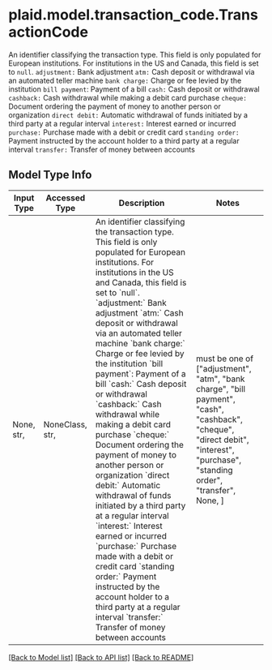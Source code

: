 # plaid.model.transaction_code.TransactionCode

An identifier classifying the transaction type.  This field is only populated for European institutions. For institutions in the US and Canada, this field is set to `null`.  `adjustment:` Bank adjustment  `atm:` Cash deposit or withdrawal via an automated teller machine  `bank charge:` Charge or fee levied by the institution  `bill payment`: Payment of a bill  `cash:` Cash deposit or withdrawal  `cashback:` Cash withdrawal while making a debit card purchase  `cheque:` Document ordering the payment of money to another person or organization  `direct debit:` Automatic withdrawal of funds initiated by a third party at a regular interval  `interest:` Interest earned or incurred  `purchase:` Purchase made with a debit or credit card  `standing order:` Payment instructed by the account holder to a third party at a regular interval  `transfer:` Transfer of money between accounts

## Model Type Info
Input Type | Accessed Type | Description | Notes
------------ | ------------- | ------------- | -------------
None, str,  | NoneClass, str,  | An identifier classifying the transaction type.  This field is only populated for European institutions. For institutions in the US and Canada, this field is set to &#x60;null&#x60;.  &#x60;adjustment:&#x60; Bank adjustment  &#x60;atm:&#x60; Cash deposit or withdrawal via an automated teller machine  &#x60;bank charge:&#x60; Charge or fee levied by the institution  &#x60;bill payment&#x60;: Payment of a bill  &#x60;cash:&#x60; Cash deposit or withdrawal  &#x60;cashback:&#x60; Cash withdrawal while making a debit card purchase  &#x60;cheque:&#x60; Document ordering the payment of money to another person or organization  &#x60;direct debit:&#x60; Automatic withdrawal of funds initiated by a third party at a regular interval  &#x60;interest:&#x60; Interest earned or incurred  &#x60;purchase:&#x60; Purchase made with a debit or credit card  &#x60;standing order:&#x60; Payment instructed by the account holder to a third party at a regular interval  &#x60;transfer:&#x60; Transfer of money between accounts | must be one of ["adjustment", "atm", "bank charge", "bill payment", "cash", "cashback", "cheque", "direct debit", "interest", "purchase", "standing order", "transfer", None, ] 

[[Back to Model list]](../../README.md#documentation-for-models) [[Back to API list]](../../README.md#documentation-for-api-endpoints) [[Back to README]](../../README.md)

